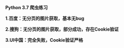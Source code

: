 **Python 3.7 爬虫练习**

**1.百度：无分页的图片获取，基本无bug**

**2.搜狗：无分页的图片获取，部分成功，存在Cookie验证**

**3.UI中国：完全失败，Cookie验证严格**